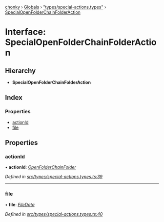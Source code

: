 [chonky](../README.md) › [Globals](../globals.md) › ["types/special-actions.types"](../modules/_types_special_actions_types_.md) › [SpecialOpenFolderChainFolderAction](_types_special_actions_types_.specialopenfolderchainfolderaction.md)

# Interface: SpecialOpenFolderChainFolderAction

## Hierarchy

* **SpecialOpenFolderChainFolderAction**

## Index

### Properties

* [actionId](_types_special_actions_types_.specialopenfolderchainfolderaction.md#actionid)
* [file](_types_special_actions_types_.specialopenfolderchainfolderaction.md#file)

## Properties

###  actionId

• **actionId**: *[OpenFolderChainFolder](../enums/_types_special_actions_types_.specialaction.md#openfolderchainfolder)*

*Defined in [src/types/special-actions.types.ts:39](https://github.com/TimboKZ/Chonky/blob/8056a68/src/types/special-actions.types.ts#L39)*

___

###  file

• **file**: *[FileData](_types_files_types_.filedata.md)*

*Defined in [src/types/special-actions.types.ts:40](https://github.com/TimboKZ/Chonky/blob/8056a68/src/types/special-actions.types.ts#L40)*
